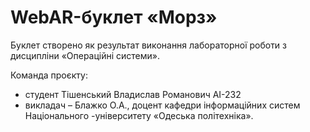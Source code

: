 # WebAR-буклет «Морз»
Буклет створено як результат виконання лабораторної роботи з дисципліни
«Операційні системи».

Команда проєкту:

- студент Тішенський Владислав Романович АІ-232
- викладач – Блажко О.А., доцент кафедри інформаційних систем Національного
-університету «Одеська політехніка».

